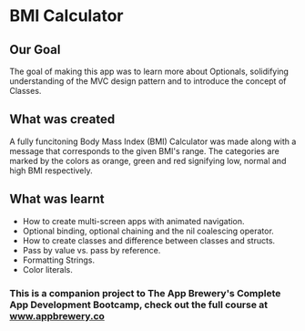 


#  BMI Calculator

## Our Goal

The goal of making this app was to learn more about Optionals, solidifying understanding of the MVC design pattern and to introduce the concept of Classes.

## What was created

A fully funcitoning Body Mass Index (BMI) Calculator was made along with a message that corresponds to the given BMI's range. The categories are marked by the colors as orange, green and red signifying low, normal and high BMI respectively.

## What was learnt

* How to create multi-screen apps with animated navigation.
* Optional binding, optional chaining and the nil coalescing operator.
* How to create classes and difference between classes and structs. 
* Pass by value vs. pass by reference. 
* Formatting Strings. 
* Color literals.


### This is a companion project to The App Brewery's Complete App Development Bootcamp, check out the full course at www.appbrewery.co


